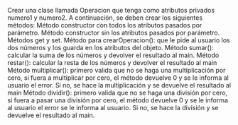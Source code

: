 Crear una clase llamada Operacion que tenga como atributos privados numero1 y numero2. A continuación, se deben crear los siguientes métodos:
Método constructor con todos los atributos pasados por parámetro.
Método constructor sin los atributos pasados por parámetro.
Métodos get y set.
Método para crearOperacion(): que le pide al usuario los dos números y los guarda en los atributos del objeto.
Método sumar(): calcular la suma de los números y devolver el resultado al main.
Método restar(): calcular la resta de los números y devolver el resultado al main
Método multiplicar(): primero valida que no se haga una multiplicación por cero, si fuera a multiplicar por cero, el método devuelve 0 y se le informa al usuario el error. Si no, se hace la multiplicación y se devuelve el resultado al main
Método dividir(): primero valida que no se haga una división por cero, si fuera a pasar una división por cero, el método devuelve 0 y se le informa al usuario el error se le informa al usuario. Si no, se hace la división y se devuelve el resultado al main.